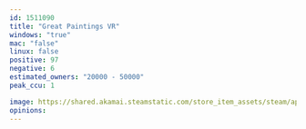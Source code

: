 ```yaml
---
id: 1511090
title: "Great Paintings VR"
windows: "true"
mac: "false"
linux: false
positive: 97
negative: 6
estimated_owners: "20000 - 50000"
peak_ccu: 1

image: https://shared.akamai.steamstatic.com/store_item_assets/steam/apps/1511090/header.jpg?t=1730228885
opinions:
---
```

